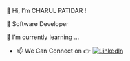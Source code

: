 
👋 Hi, I’m CHARUL PATIDAR !

  👀 Software Developer
  
  🌱 I’m currently learning ...
  

- 📫 We Can Connect on 👉 [![LinkedIn](https://img.shields.io/badge/LinkedIn-%230077B5.svg?logo=linkedin&logoColor=white)](https://linkedin.com/in/Charul007) 



<!---
Charul007/Charul007 is a ✨ special ✨ repository because its `README.md` (this file) appears on your GitHub profile.
You can click the Preview link to take a look at your changes.
--->
